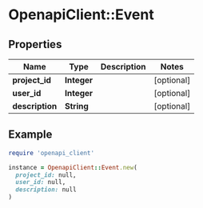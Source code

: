 # OpenapiClient::Event

## Properties

| Name | Type | Description | Notes |
| ---- | ---- | ----------- | ----- |
| **project_id** | **Integer** |  | [optional] |
| **user_id** | **Integer** |  | [optional] |
| **description** | **String** |  | [optional] |

## Example

```ruby
require 'openapi_client'

instance = OpenapiClient::Event.new(
  project_id: null,
  user_id: null,
  description: null
)
```

